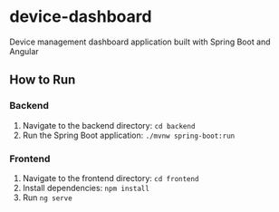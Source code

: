 # device-dashboard
Device management dashboard application built with Spring Boot and Angular


## How to Run

### Backend

1. Navigate to the backend directory: `cd backend`
2. Run the Spring Boot application: `./mvnw spring-boot:run`

### Frontend

1. Navigate to the frontend directory: `cd frontend`
2. Install dependencies: `npm install`
3. Run `ng serve`